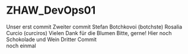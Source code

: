 # ZHAW_DevOps01
Unser erst commit
Zweiter commit
Stefan Botchkovoi (botchste)
Rosalia Curcio (curciros)
Vielen Dank für die Blumen
Bitte, gerne! Hier noch Schokolade und Wein
Dritter Commit  
noch einmal
